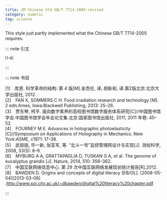 ```yaml
---
title: JM Chinese Std GB/T 7714-2005-revised
category: numeric
tag: science
---
```


<!-- 此文件由脚本自动生成，请勿手动修改！ -->

This style just partly implemented what the Chinese GB/T 7714-2005 requires.


::: note 引文

<sup>[1–8]</sup>

:::



::: note 书目

  <div class="csl-bib-body">
    <div class="csl-entry">[1] 库恩. 科学革命的结构: 第 4 版[M].金吾伦, 译, 胡新和, 译.第2版北京:北京大学出版社, 2012.</div>
    <div class="csl-entry">[2] FAN X, SOMMERS C H. Food irradiation research and technology [M]. 2 edn.Ames, Iowa:Blackwell Publishing, 2013: 25–26.</div>
    <div class="csl-entry">[3] 贾东琴, 柯平. 面向数字素养的高校图书馆数字服务体系研究[C]//中国图书馆学会.中国图书馆学会年会论文集.北京:国家图书馆出版社, 2011, 2011 年卷: 45–52.</div>
    <div class="csl-entry">[4] FOURNEY M E. Advances in holographic photoelasticity [C]//Symposium on Applications of Holography in Mechanics. New York:ASME, c1971: 17–38.</div>
    <div class="csl-entry">[5] 武丽丽, 华一新, 张亚军, 等. “北斗一号”监控管理网设计与实现[J]. 测绘科学, 2008, 33(5): 8–9.</div>
    <div class="csl-entry">[6] MYBURG A A, GRATTAPAGLIA D, TUSKAN G A, et al. The genome of eucalyptus grandis [J]. Nature, 2014, 510: 356–362.</div>
    <div class="csl-entry">[7] 中国互联网络信息中心. 第 29 次中国互联网络发展现状统计报告[R].2012.</div>
    <div class="csl-entry">[8] BAWDEN D. Origins and concepts of digital literacy [EB/OL]. (2008-05-04)[2013-03-08] .<a href="http://www.soi.city.ac.uk/~dbawden/digital%20literacy%20chapter.pdf">http://www.soi.city.ac.uk/~dbawden/digital%20literacy%20chapter.pdf</a>.</div>
  </div>


:::

<!-- more -->